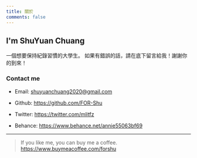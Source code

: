 ```yaml
---
title: 關於
comments: false
---
```


## I'm ShuYuan Chuang

一個想要保持紀錄習慣的大學生。
如果有錯誤的話，請在底下留言給我！謝謝你的到來！

### Contact me

- Email: shuyuanchuang2020@gmail.com

- Github: <https://github.com/FOR-Shu>

- Twitter: <https://twitter.com/mlitfz>

- Behance: <https://www.behance.net/annie55063bf69>

---------------------------------------

> If you like me, you can buy me a coffee.  
> <https://www.buymeacoffee.com/forshu>
